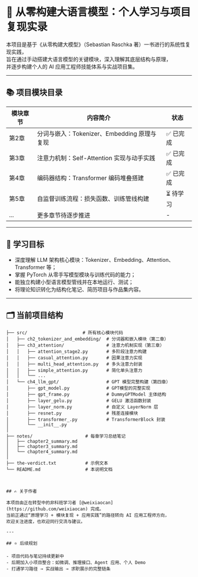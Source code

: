 
# 🤖 从零构建大语言模型：个人学习与项目复现实录

本项目是基于《从零构建大模型》（Sebastian Raschka 著）一书进行的系统性复现实践，  
旨在通过手动搭建大语言模型的关键模块，深入理解其底层结构与原理，  
并逐步构建个人的 AI 应用工程师技能体系与实战项目集。



---

## 📚 项目模块目录

| 模块章节 | 内容简介 | 状态 |
|----------|----------|------|
| 第2章 | 分词与嵌入：Tokenizer、Embedding 原理与复现 | ✅ 已完成 |
| 第3章 | 注意力机制：Self-Attention 实现与动手实践 | ✅ 已完成 |
| 第4章 | 编码器结构：Transformer 编码堆叠搭建 |  ✅ 已完成 |
| 第5章 | 自监督训练流程：损失函数、训练管线构建 | ⏳ 待学习 |
| ... | 更多章节待逐步推进 | - |

---

## 🧠 学习目标

- 深度理解 LLM 架构核心模块：Tokenizer、Embedding、Attention、Transformer 等；
- 掌握 PyTorch 从零手写模型模块与训练代码的能力；
- 能独立构建小型语言模型管线并在本地运行、测试；
- 将理论知识转化为结构化笔记、简历项目与作品集内容。

---

## 🗂️ 当前项目结构

```
├── src/                     # 所有核心模块代码
│   ├── ch2_tokenizer_and_embedding/  # 分词器和嵌入模块（第二章）
│   ├── ch3_attention/                # 注意力机制实现（第三章）
│   │   ├── attention_stage2.py       # 多阶段注意力构建
│   │   ├── casual_attention.py       # 因果注意力实现
│   │   ├── multi_head_attention.py   # 多头注意力封装
│   │   ├── simple_attention.py       # 简化单头注意力
│   │   └── ...
│   └── ch4_llm_gpt/                  # GPT 模型完整构建（第四章）
│       ├── gpt_model.py              # GPT模型的完整实现
│       ├── gpt_frame.py              # DummyGPTModel 主体结构
│       ├── layer_gelu.py             # GELU 激活函数封装
│       ├── layer_norm.py             # 自定义 LayerNorm 层
│       ├── resnet.py                 # 残差连接模块
│       ├── transformer_.py           # TransformerBlock 封装
│       └── __init__.py
│
├── notes/                    # 每章学习总结笔记
│   ├── chapter2_summary.md
│   ├── chapter3_summary.md
│   └── chapter4_summary.md 
│
├── the-verdict.txt           # 示例文本
└── README.md                 # 本说明文档



## ✍️ 关于作者

本项目由正在转型中的非科班学习者 [@weixiaocan](https://github.com/weixiaocan) 完成。  
当前正通过“原理学习 + 模块复现 + 应用实践”的路径转向 AI 应用工程师方向，  
欢迎关注进度，也欢迎同行交流与建议。

---

## ⭐ 后续规划

- 项目代码与笔记持续更新中
- 后期加入小项目整合：如微调、推理接口、Agent 应用、个人 Demo
- 打通学习路径 → 实战输出 → 求职展示的完整链条
